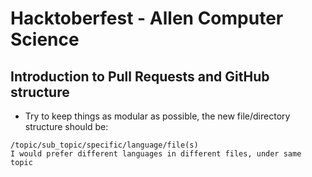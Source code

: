 # Hacktoberfest - Allen Computer Science 
## Introduction to Pull Requests and GitHub structure

* Try to keep things as modular as possible, the new file/directory structure should be: 
```
/topic/sub_topic/specific/language/file(s)
I would prefer different languages in different files, under same topic
```
